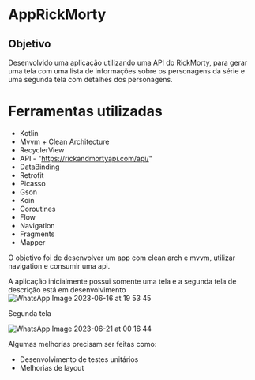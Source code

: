 # AppRickMorty

## Objetivo

Desenvolvido uma aplicação utilizando uma API do RickMorty, para gerar uma tela com uma lista de informações sobre os personagens da série e uma segunda tela com detalhes dos personagens.

# Ferramentas utilizadas
* Kotlin
* Mvvm + Clean Architecture
* RecyclerView
* API - "https://rickandmortyapi.com/api/"
* DataBinding
* Retrofit
* Picasso
* Gson
* Koin
* Coroutines
* Flow
* Navigation
* Fragments
* Mapper

O objetivo foi de desenvolver um app com clean arch e mvvm, utilizar navigation e consumir uma api.

A aplicação inicialmente possui somente uma tela e a segunda tela de descrição está em desenvolvimento 
![WhatsApp Image 2023-06-16 at 19 53 45](https://github.com/ingridolitk/AppRickMorty/assets/78871436/93950dff-714f-4d07-a428-63de52e03075)

Segunda tela

![WhatsApp Image 2023-06-21 at 00 16 44](https://github.com/ingridolitk/AppRickMorty/assets/78871436/f6f8e88a-46ce-47de-b286-f0ab95559dc1)


Algumas melhorias precisam ser feitas como:
* Desenvolvimento de testes unitários
* Melhorias de layout
